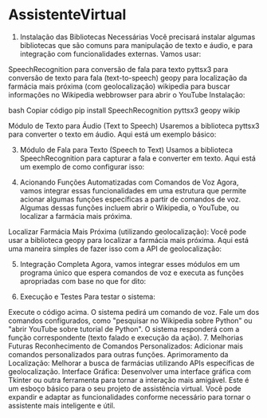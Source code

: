 # AssistenteVirtual

1. Instalação das Bibliotecas Necessárias
Você precisará instalar algumas bibliotecas que são comuns para manipulação de texto e áudio, e para integração com funcionalidades externas. Vamos usar:

SpeechRecognition para conversão de fala para texto
pyttsx3 para conversão de texto para fala (text-to-speech)
geopy para localização da farmácia mais próxima (com geolocalização)
wikipedia para buscar informações no Wikipedia
webbrowser para abrir o YouTube
Instalação:

bash
Copiar código
pip install SpeechRecognition pyttsx3 geopy wikip

 Módulo de Texto para Áudio (Text to Speech)
Usaremos a biblioteca pyttsx3 para converter o texto em áudio. Aqui está um exemplo básico:

3. Módulo de Fala para Texto (Speech to Text)
Usamos a biblioteca SpeechRecognition para capturar a fala e converter em texto. Aqui está um exemplo de como configurar isso:

4. Acionando Funções Automatizadas com Comandos de Voz
Agora, vamos integrar essas funcionalidades em uma estrutura que permite acionar algumas funções específicas a partir de comandos de voz. Algumas dessas funções incluem abrir o Wikipedia, o YouTube, ou localizar a farmácia mais próxima.

Localizar Farmácia Mais Próxima (utilizando geolocalização):
Você pode usar a biblioteca geopy para localizar a farmácia mais próxima. Aqui está uma maneira simples de fazer isso com a API de geolocalização:

5. Integração Completa
Agora, vamos integrar esses módulos em um programa único que espera comandos de voz e executa as funções apropriadas com base no que for dito:

6. Execução e Testes
Para testar o sistema:

Execute o código acima.
O sistema pedirá um comando de voz.
Fale um dos comandos configurados, como "pesquisar no Wikipedia sobre Python" ou "abrir YouTube sobre tutorial de Python".
O sistema responderá com a função correspondente (texto falado e execução da ação).
7. Melhorias Futuras
Reconhecimento de Comandos Personalizados: Adicionar mais comandos personalizados para outras funções.
Aprimoramento da Localização: Melhorar a busca de farmácias utilizando APIs específicas de geolocalização.
Interface Gráfica: Desenvolver uma interface gráfica com Tkinter ou outra ferramenta para tornar a interação mais amigável.
Este é um esboço básico para o seu projeto de assistência virtual. Você pode expandir e adaptar as funcionalidades conforme necessário para tornar o assistente mais inteligente e útil.


